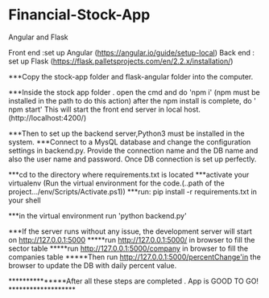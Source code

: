 # Financial-Stock-App
Angular and Flask

Front end :set up Angular (https://angular.io/guide/setup-local)
Back end : set up Flask (https://flask.palletsprojects.com/en/2.2.x/installation/)


***Copy the stock-app folder and flask-angular folder into the computer.

***Inside the stock app folder . open the cmd and do 'npm i' (npm must be installed in the path to do this action)
after the npm install is complete, do ' npm start' This will start the front end server in local host.(http://localhost:4200/)


***Then to set up the backend server,Python3 must be installed in the system.
***Connect to a MysQL database and change the configuration settings in backend.py. Provide the connection name and the DB name and also the user name and password.
Once DB connection is set up perfectly.


***cd to the directory where requirements.txt is located
***activate your virtualenv (Run the virtual environment for the code.(..path of the project.../env/Scripts/Activate.ps1))
***run: pip install -r requirements.txt in your shell

***in the virtual environment run 'python backend.py'

***If the server runs without any issue, the development server will start on http://127.0.0.1:5000 
*****run http://127.0.0.1:5000/ in browser to fill the sector table
*****run http://127.0.0.1:5000/company in browser to fill the companies table
*****Then run http://127.0.0.1:5000/percentChange'in the browser to update the DB with daily percent value.

***************After all these steps are completed . App is GOOD TO GO! *******************

